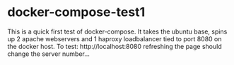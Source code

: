 # docker-compose-test1
This is a quick first test of docker-compose.  It takes the ubuntu base, spins up 2 apache webservers
and 1 haproxy loadbalancer tied to port 8080 on the docker host.
To test:
http://localhost:8080
refreshing the page should change the server number...

